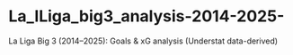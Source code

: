 # La_lLiga_big3_analysis-2014-2025-
La Liga Big 3 (2014–2025): Goals &amp; xG analysis (Understat data-derived)
